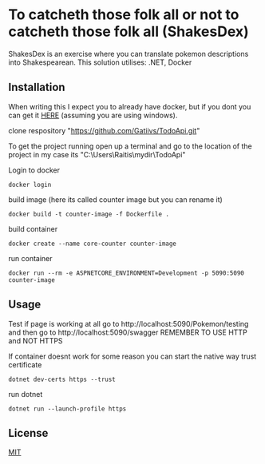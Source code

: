 # To catcheth those folk all or not to catcheth those folk all (ShakesDex)

ShakesDex is an exercise where you can translate pokemon descriptions into Shakespearean.
This solution utilises:
.NET,
Docker

## Installation
When writing this I expect you to already have docker,
but if you dont you can get it [HERE](https://docs.docker.com/desktop/install/windows-install/) (assuming you are using windows).

clone respository "https://github.com/Gatiivs/TodoApi.git"

To get the project running
open up a terminal and go to the location of the project
in my case its "C:\Users\Raitis\mydir\TodoApi"

Login to docker
```
docker login
```
build image (here its called counter image but you can rename it)
```
docker build -t counter-image -f Dockerfile .
```
build container
```
docker create --name core-counter counter-image
```
run container
```
docker run --rm -e ASPNETCORE_ENVIRONMENT=Development -p 5090:5090 counter-image
```

## Usage

Test if page is working at all
go to http://localhost:5090/Pokemon/testing 
and then go to http://localhost:5090/swagger
REMEMBER TO USE HTTP and NOT HTTPS

If container doesnt work for some reason you can start the native way
trust certificate
```
dotnet dev-certs https --trust
```
run dotnet
```
dotnet run --launch-profile https
```

## License

[MIT](https://choosealicense.com/licenses/mit/)

